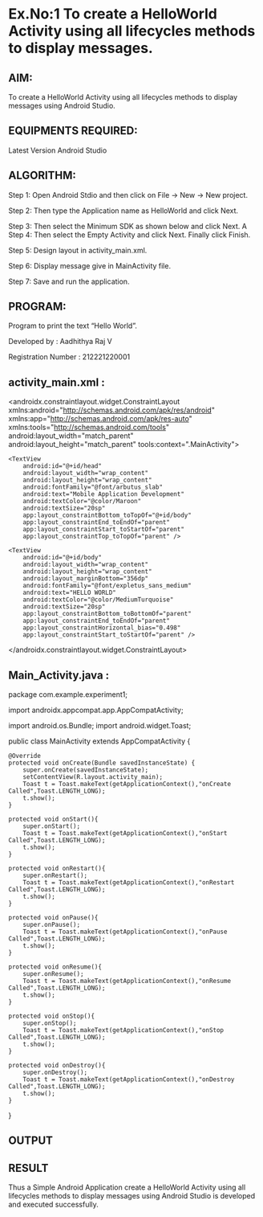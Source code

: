 # Ex.No:1 To create a HelloWorld Activity using all lifecycles methods to display messages.


## AIM:

To create a HelloWorld Activity using all lifecycles methods to display messages using Android Studio.

## EQUIPMENTS REQUIRED:

Latest Version Android Studio

## ALGORITHM:

Step 1: Open Android Stdio and then click on File -> New -> New project.

Step 2: Then type the Application name as HelloWorld and click Next. 

Step 3: Then select the Minimum SDK as shown below and click Next.
A
Step 4: Then select the Empty Activity and click Next. Finally click Finish.

Step 5: Design layout in activity_main.xml.

Step 6: Display message give in MainActivity file.

Step 7: Save and run the application.

## PROGRAM:

Program to print the text “Hello World”.

Developed by : Aadhithya Raj V

Registration Number : 212221220001

## activity_main.xml :

<?xml version="1.0" encoding="utf-8"?>
<androidx.constraintlayout.widget.ConstraintLayout xmlns:android="http://schemas.android.com/apk/res/android"
    xmlns:app="http://schemas.android.com/apk/res-auto"
    xmlns:tools="http://schemas.android.com/tools"
    android:layout_width="match_parent"
    android:layout_height="match_parent"
    tools:context=".MainActivity">

    <TextView
        android:id="@+id/head"
        android:layout_width="wrap_content"
        android:layout_height="wrap_content"
        android:fontFamily="@font/arbutus_slab"
        android:text="Mobile Application Development"
        android:textColor="@color/Maroon"
        android:textSize="20sp"
        app:layout_constraintBottom_toTopOf="@+id/body"
        app:layout_constraintEnd_toEndOf="parent"
        app:layout_constraintStart_toStartOf="parent"
        app:layout_constraintTop_toTopOf="parent" />

    <TextView
        android:id="@+id/body"
        android:layout_width="wrap_content"
        android:layout_height="wrap_content"
        android:layout_marginBottom="356dp"
        android:fontFamily="@font/expletus_sans_medium"
        android:text="HELLO WORLD"
        android:textColor="@color/MediumTurquoise"
        android:textSize="20sp"
        app:layout_constraintBottom_toBottomOf="parent"
        app:layout_constraintEnd_toEndOf="parent"
        app:layout_constraintHorizontal_bias="0.498"
        app:layout_constraintStart_toStartOf="parent" />
</androidx.constraintlayout.widget.ConstraintLayout>

## Main_Activity.java : 

package com.example.experiment1;

import androidx.appcompat.app.AppCompatActivity;

import android.os.Bundle;
import android.widget.Toast;

public class MainActivity extends AppCompatActivity {

    @Override
    protected void onCreate(Bundle savedInstanceState) {
        super.onCreate(savedInstanceState);
        setContentView(R.layout.activity_main);
        Toast t = Toast.makeText(getApplicationContext(),"onCreate Called",Toast.LENGTH_LONG);
        t.show();
    }

    protected void onStart(){
        super.onStart();
        Toast t = Toast.makeText(getApplicationContext(),"onStart Called",Toast.LENGTH_LONG);
        t.show();
    }

    protected void onRestart(){
        super.onRestart();
        Toast t = Toast.makeText(getApplicationContext(),"onRestart Called",Toast.LENGTH_LONG);
        t.show();
    }

    protected void onPause(){
        super.onPause();
        Toast t = Toast.makeText(getApplicationContext(),"onPause Called",Toast.LENGTH_LONG);
        t.show();
    }

    protected void onResume(){
        super.onResume();
        Toast t = Toast.makeText(getApplicationContext(),"onResume Called",Toast.LENGTH_LONG);
        t.show();
    }

    protected void onStop(){
        super.onStop();
        Toast t = Toast.makeText(getApplicationContext(),"onStop Called",Toast.LENGTH_LONG);
        t.show();
    }

    protected void onDestroy(){
        super.onDestroy();
        Toast t = Toast.makeText(getApplicationContext(),"onDestroy Called",Toast.LENGTH_LONG);
        t.show();
    }
}

## OUTPUT




## RESULT
Thus a Simple Android Application create a HelloWorld Activity using all lifecycles methods to display messages using Android Studio is developed and executed successfully.
